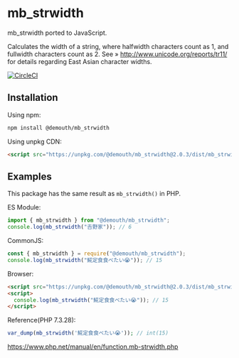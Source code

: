 # mb_strwidth

mb_strwidth ported to JavaScript.

Calculates the width of a string, where halfwidth characters count as 1, and fullwidth characters count as 2.
See » http://www.unicode.org/reports/tr11/ for details regarding East Asian character widths.


[![CircleCI](https://circleci.com/gh/demouth/mb_strwidth/tree/main.svg?style=svg)](https://circleci.com/gh/demouth/mb_strwidth/tree/main)

## Installation

Using npm:
```sh
npm install @demouth/mb_strwidth
```

Using unpkg CDN:
```html
<script src="https://unpkg.com/@demouth/mb_strwidth@2.0.3/dist/mb_strwidth.min.js"></script>
```

## Examples

This package has the same result as `mb_strwidth()` in PHP.

ES Module:
```js
import { mb_strwidth } from "@demouth/mb_strwidth";
console.log(mb_strwidth("𠮷野家")); // 6
```

CommonJS:
```js
const { mb_strwidth } = require("@demouth/mb_strwidth");
console.log(mb_strwidth("𩸽定食食べたい😭")); // 15
```

Browser:
```html
<script src="https://unpkg.com/@demouth/mb_strwidth@2.0.3/dist/mb_strwidth.min.js"></script>
<script>
  console.log(mb_strwidth("𩸽定食食べたい😭")); // 15
</script>
```

Reference(PHP 7.3.28):
```php
var_dump(mb_strwidth('𩸽定食食べたい😭')); // int(15)
```

https://www.php.net/manual/en/function.mb-strwidth.php
